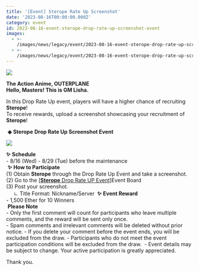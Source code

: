 ```yaml
---
title: '[Event] Sterope Rate Up Screenshot'
date: '2023-08-16T00:00:00.000Z'
category: event
id: 2023-08-16-event-sterope-drop-rate-up-screenshot-event
images:
  - >-
    /images/news/legacy/event/2023-08-16-event-sterope-drop-rate-up-screenshot-event/e38b01c240a9445ca7838004d9f5cd7b.webp
  - >-
    /images/news/legacy/event/2023-08-16-event-sterope-drop-rate-up-screenshot-event/fe6e3857693047db8c9c0beed1c00e21_002.webp
---
```


![](/images/news/legacy/event/2023-08-16-event-sterope-drop-rate-up-screenshot-event/e38b01c240a9445ca7838004d9f5cd7b.webp)

**The Action Anime, OUTERPLANE  
Hello, Masters! This is GM Lisha.**  
  
In this Drop Rate Up event, players will have a higher chance of recruiting **Sterope**!  
To receive rewards, upload a screenshot showcasing your recruitment of **Sterope**!  
  
 **◈** **Sterope** **Drop Rate Up Screenshot Event**

![](/images/news/legacy/event/2023-08-16-event-sterope-drop-rate-up-screenshot-event/fe6e3857693047db8c9c0beed1c00e21_002.webp)

**✨** **Schedule**  
\- 8/16 (Wed) - 8/29 (Tue) before the maintenance  
 **✨** **How to Participate**  
(1) Obtain **Sterope** through the Drop Rate Up Event and take a screenshot.  
(2) Go to the [\[**Sterope** Drop Rate UP Event\]](https://page.onstove.com/outerplane/en/list/124245)Event Board  
(3) Post your screenshot.  
     ㄴ Title Format: Nickname/Server  **✨** **Event Reward**   
\- 1,500 Ether for 10 Winners  
 **Please Note**  
\- Only the first comment will count for participants who leave multiple comments, and the reward will be sent only once.  
\- Spam comments and irrelevant comments will be deleted without prior notice. - If you delete your comment before the event ends, you will be excluded from the draw. - Participants who do not meet the event participation conditions will be excluded from the draw.  - Event details may be subject to change. Your active participation is greatly appreciated.

  
Thank you.
